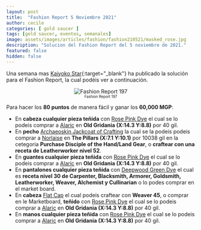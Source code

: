 ```yaml
---
layout: post
title:  "Fashion Report 5 Noviembre 2021"
author: cecile
categories: [ gold saucer ]
tags: [gold saucer, eventos, semanales]
image: assets/images/articles/fashion/fashion210521/masked_rose.jpg
description: "Solucion del Fashion Report del 5 noviembre de 2021."
featured: false
hidden: false
---
```


Una semana mas [Kaiyoko Star](https://twitter.com/kaiyokostar){:target="_blank"} ha publicado la solución para el Fashion Report, la cual podéis ver a continuación.

<p align="center"><img src="{{ site.baseurl }}/assets/images/articles/fashion/fashion211105/freport_197.jpg" alt="Fashion Report 197">
<br/>
<sub><sup>Fashion Report 197</sup></sub></p>

Para hacer los **80 puntos** de manera fácil y ganar los **60,000 MGP**:


- En **cabeza cualquier pieza teñida** con <a href="https://eu.finalfantasyxiv.com/lodestone/playguide/db/item/ee77bb48be9/" class="eorzeadb_link" target="_blank">Rose Pink Dye</a> el cual se lo podeis comprar a <a href="https://eu.finalfantasyxiv.com/lodestone/playguide/db/shop/a28cf0441f4/?item=ee77bb48be9&type=gil" class="eorzeadb_link" target="_blank">Alaric</a> en **Old Gridania (X:14.3 Y:8.8)**  por 40 gil.
- En **pecho** <a href="https://eu.finalfantasyxiv.com/lodestone/playguide/db/item/6f802424ff8" class="eorzeadb_link" target="_blank">Archaeoskin Jackcoat of Crafting</a> la cual se la podeis podeis comprar a <a href="https://eu.finalfantasyxiv.com/lodestone/playguide/db/shop/2e8a654c48a/?item=6f802424ff8&type=gil" class="eorzeadb_link" target="_blank">Norlaise</a> en **The Pillars (X:7.1 Y:10.1)**  por 10038 gil en la cetegoria **Purchase Disciple of the Hand/Land Gear**, o **craftear con una receta de Leatherworker nivel 52**.
- En **guantes cualquier pieza teñida** con <a href="https://eu.finalfantasyxiv.com/lodestone/playguide/db/item/ee77bb48be9/" class="eorzeadb_link" target="_blank">Rose Pink Dye</a> el cual se lo podeis comprar a <a href="https://eu.finalfantasyxiv.com/lodestone/playguide/db/shop/a28cf0441f4/?item=ee77bb48be9&type=gil" class="eorzeadb_link" target="_blank">Alaric</a> en **Old Gridania (X:14.3 Y:8.8)**  por 40 gil.
- En **pantalones cualquier pieza teñida** con <a href="https://eu.finalfantasyxiv.com/lodestone/playguide/db/item/a17514d0143/" class="eorzeadb_link" target="_blank">Deepwood Green Dye</a> el cual es **receta nivel 30 de Carpenter, Blacksmith, Armorer, Goldsmith, Leatherworker, Weaver, Alchemist y Cullinarian** o lo podes comprar en el market board.
- En **cabeza** <a href="https://eu.finalfantasyxiv.com/lodestone/playguide/db/item/e3b70063ddd" class="eorzeadb_link" target="_blank"> Flat Cap</a> el cual podeis craftear con **Weaver 45**, o comprar en le Marketboard, **teñido** con <a href="https://eu.finalfantasyxiv.com/lodestone/playguide/db/item/ee77bb48be9/" class="eorzeadb_link" target="_blank">Rose Pink Dye</a> el cual se lo podeis comprar a <a href="https://eu.finalfantasyxiv.com/lodestone/playguide/db/shop/a28cf0441f4/?item=ee77bb48be9&type=gil" class="eorzeadb_link" target="_blank">Alaric</a> en **Old Gridania (X:14.3 Y:8.8)**  por 40 gil.
- En **manos cualquier pieza teñida** con <a href="https://eu.finalfantasyxiv.com/lodestone/playguide/db/item/ee77bb48be9/" class="eorzeadb_link" target="_blank">Rose Pink Dye</a> el cual se lo podeis comprar a <a href="https://eu.finalfantasyxiv.com/lodestone/playguide/db/shop/a28cf0441f4/?item=ee77bb48be9&type=gil" class="eorzeadb_link" target="_blank">Alaric</a> en **Old Gridania (X:14.3 Y:8.8)**  por 40 gil.
